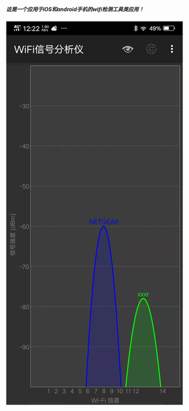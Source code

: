 

##### 这是一个应用于iOS和android手机的wifi检测工具类应用！

![Image text](https://github.com/nieyu/wifiscanner/blob/master/img/wifi1.jpeg)
